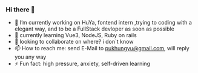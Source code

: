### Hi there 👋


 - 🔭 I’m currently working on HuYa, fontend intern ,trying to coding with a elegant way, and to be a FullStack devloper as soon as possible
 - 🌱 currently learning Vue3, NodeJS, Ruby on rails 
 - 👯 looking to collaborate on where? i don`t know
 - 📫 How to reach me: send E-Mail to pukhungyu@gmail.com, will reply you any way
 - ⚡ Fun fact: high pressure, anxiety, self-driven learning 
 
<!--
**Trojan0523/Trojan0523** is a ✨ _special_ ✨ repository because its `README.md` (this file) appears on your GitHub profile.

Here are some ideas to get you started:

 
- 🤔 I’m looking for help with ...
- 💬 Ask me about ...
- 📫 How to reach me: ...
- 😄 Pronouns: ...
- ⚡ Fun fact: ...
-->
